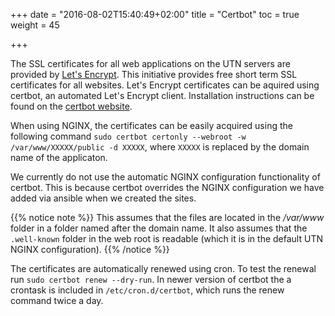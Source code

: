 +++
date = "2016-08-02T15:40:49+02:00"
title = "Certbot"
toc = true
weight = 45

+++

The SSL certificates for all web applications on the UTN servers are provided by
[Let's Encrypt](https://letsencrypt.org/). This initiative provides free short
term SSL certificates for all websites. Let's Encrypt certificates can be
aquired using certbot, an automated Let's Encrypt client. Installation
instructions can be found on the [certbot
website](https://certbot.eff.org/#ubuntuxenial-other).

When using NGINX, the certificates can be easily acquired using the following
command `sudo certbot certonly --webroot -w /var/www/XXXXX/public -d XXXXX`, where
`XXXXX` is replaced by the domain name of the applicaton.

We currently do not
use the automatic NGINX configuration functionality of certbot. This is because certbot overrides the NGINX configuration we have added via ansible when we created the sites.

{{% notice note %}}
This assumes that the files are located in the */var/www*
folder in a folder named after the domain name. It also assumes that the
`.well-known` folder in the web root is readable (which it is in the default UTN
NGINX configuration).
{{% /notice %}}

The certificates are automatically renewed using cron. To test the renewal run
`sudo certbot renew --dry-run`. In newer version of certbot the a crontask is
included in `/etc/cron.d/certbot`, which runs the renew command twice a day.
